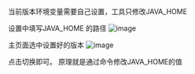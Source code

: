 当前版本环境变量需要自己设置，工具只修改JAVA_HOME

设置中填写JAVA_HOME 的路径
![image](https://github.com/user-attachments/assets/dad87fcb-8b14-474c-b178-6c8e10bc0314)


主页面选中设置好的版本
![image](https://github.com/user-attachments/assets/c743b87a-e9a8-41dc-baa6-a049d4779d6a)

点击切换即可。
原理就是通过命令修改JAVA_HOME的值




